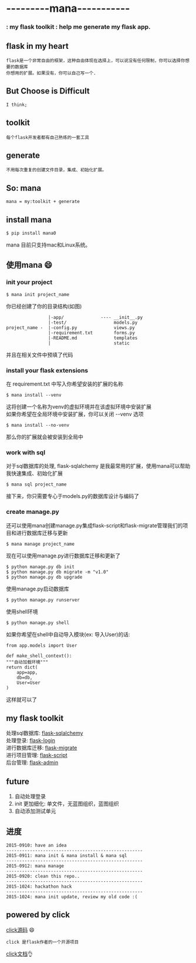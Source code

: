---------mana-----------
===
### : my flask toolkit : help me generate my flask app.

## flask in my heart

    flask是一个非常自由的框架，这种自由体现在选择上，可以说没有任何限制，你可以选择你想要的数据库
    你想用的扩展。如果没有，你可以自己写一个.

## But Choose is Difficult

    I think;

## toolkit

    每个flask开发者都有自己熟练的一套工具

## generate

    不用每次重复的创建文件目录，集成、初始化扩展。

## So: mana

    mana = my:toolkit + generate

## install mana

    $ pip install mana0

mana 目前只支持mac和Linux系统。<br/>

## 使用mana 😄
### init your project

    $ mana init project_name

你已经创建了你的目录结构(如图)<br/>

                    |-app/              ---- __init__.py
                    |-test/                  models.py
    project_name -  |-config.py              views.py
                    |-requirement.txt        forms.py
                    |-README.md              templates
                    |                        static

并且在相关文件中预填了代码<br/>

### install your flask extensions
在 requirement.txt 中写入你希望安装的扩展的名称

    $ mana install --venv

这将创建一个名称为venv的虚拟环境并在该虚拟环境中安装扩展<br/>
如果你希望在全局环境中安装扩展，你可以关闭 --venv 选项

    $ mana install --no-venv

那么你的扩展就会被安装到全局中<br/>


### work with sql
对于sql数据库的处理, flask-sqlalchemy 是我最常用的扩展，使用mana可以帮助我快速集成、初始化扩展

    $ mana sql project_name

接下来，你只需要专心于models.py的数据库设计与编码了<br/>


### create manage.py
还可以使用mana创建manage.py集成flask-script和flask-migrate管理我们的项目和进行数据库迁移与更新

    $ mana manage project_name

现在可以使用manage.py进行数据库迁移和更新了

    $ python manage.py db init
    $ python manage.py db migrate -m "v1.0"
    $ python manage.py db upgrade

使用manage.py启动数据库

    $ python manage.py runserver

使用shell环境

    $ python manage.py shell

如果你希望在shell中自动导入模块(ex: 导入User)的话:

    from app.models import User

    def make_shell_context():
    """自动加载环境"""
    return dict(
        app=app,
        db=db,
        User=User
    )

这样就可以了<br/>


## my flask toolkit
处理sql数据库: [flask-sqlalchemy](https://github.com/mitsuhiko/flask-sqlalchemy)<br/>
处理登录: [flask-login](https://github.com/maxcountryman/flask-login)<br/>
进行数据库迁移: [flask-migrate](https://github.com/miguelgrinberg/Flask-Migrate)<br/>
进行项目管理: [flask-script](https://github.com/smurfix/flask-script)<br/>
后台管理: [flask-admin](https://github.com/flask-admin/flask-admin)<br/>

## future
1. 自动处理登录<br/>
2. init 更加细化: 单文件，无蓝图组织，蓝图组织<br/>
3. 自动添加测试单元<br/>


## 进度

	2015-0910: have an idea
	----------------------------------------------------
	2015-0911: mana init & mana install & mana sql
	----------------------------------------------------
	2015-0912: mana manage
	----------------------------------------------------
	2015-0920: clean this repo..
	----------------------------------------------------
	2015-1024: hackathon hack
	----------------------------------------------------
	2015-1024: mana init update, review my old code :(

## powered by click
[click源码](https://github.com/mitsuhiko/click) 😄  <br/>

    click 是flask作者的一个开源项目

[click文档](http://click.pocoo.org/5/)👌 <br/>
